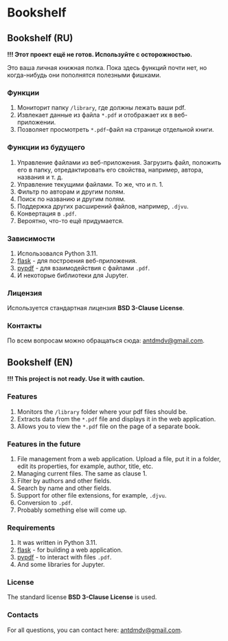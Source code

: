 # Bookshelf

## Bookshelf (RU)

**!!! Этот проект ещё не готов. Используйте с осторожностью.**

Это ваша личная книжная полка. Пока здесь функций почти нет, но когда-нибудь они пополнятся полезными фишками.

### Функции

1. Мониторит папку `/library`, где должны лежать ваши pdf.
2. Извлекает данные из файла `*.pdf` и отображает их в веб-приложении.
3. Позволяет просмотреть `*.pdf`-файл на странице отдельной книги.

### Функции из будущего

1. Управление файлами из веб-приложения. Загрузить файл, положить его в папку, отредактировать его свойства, например, автора, названия и т. д.
2. Управление текущими файлами. То же, что и п. 1.
3. Фильтр по авторам и другим полям.
4. Поиск по названию и другим полям.
5. Поддержка других расширений файлов, например, `.djvu`.
6. Конвертация в `.pdf`.
7. Вероятно, что-то ещё придумается.

### Зависимости

1. Использовался Python 3.11.
2. [flask](https://flask.palletsprojects.com/en/3.0.x/installation/) - для построения веб-приложения.
3. [pypdf](https://pypdf.readthedocs.io/en/stable/user/installation.html) - для взаимодействия с файлами `.pdf`.
4. И некоторые библиотеки для Jupyter.

### Лицензия

Используется стандартная лицензия **BSD 3-Clause License**.

### Контакты

По всем вопросам можно обращаться сюда: [antdmdv@gmail.com](mailto:antdmdv@gmail.com).

## Bookshelf (EN)

**!!! This project is not ready. Use it with caution.**

### Features

1. Monitors the `/library` folder where your pdf files should be.
1. Extracts data from the `*.pdf` file and displays it in the web application.
1. Allows you to view the `*.pdf` file on the page of a separate book.

### Features in the future

1. File management from a web application. Upload a file, put it in a folder, edit its properties, for example, author, title, etc.
1. Managing current files. The same as clause 1.
1. Filter by authors and other fields.
1. Search by name and other fields.
1. Support for other file extensions, for example, `.djvu`.
1. Conversion to `.pdf`.
1. Probably something else will come up.

### Requirements

1. It was written in Python 3.11.
2. [flask](https://flask.palletsprojects.com/en/3.0.x/installation/) - for building a web application.
3. [pypdf](https://pypdf.readthedocs.io/en/stable/user/installation.html) - to interact with files `.pdf`.
4. And some libraries for Jupyter.

### License

The standard license **BSD 3-Clause License** is used.

### Contacts

For all questions, you can contact here: [antdmdv@gmail.com](mailto:antdmdv@gmail.com).
